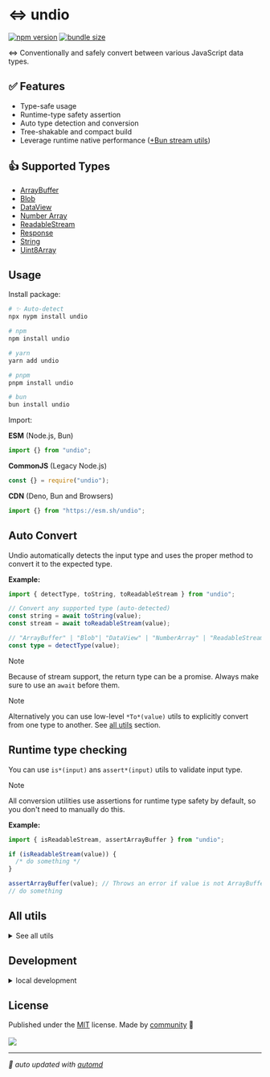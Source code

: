 # ⇔ undio

<!-- automd:badges no-npmDownloads color=yellow bundlejs -->

[![npm version](https://img.shields.io/npm/v/undio?color=yellow)](https://npmjs.com/package/undio)
[![bundle size](https://img.shields.io/bundlejs/size/undio?color=yellow)](https://bundlejs.com/?q=undio)

<!-- /automd -->

⇔ Conventionally and safely convert between various JavaScript data types.

## ✅ Features

- Type-safe usage
- Runtime-type safety assertion
- Auto type detection and conversion
- Tree-shakable and compact build
- Leverage runtime native performance ([+Bun stream utils](https://bun.sh/docs/api/utils#bun-readablestreamto))

## 👍 Supported Types

- [ArrayBuffer][ArrayBuffer]
- [Blob][Blob]
- [DataView][DataView]
- [Number Array][Number Array]
- [ReadableStream][ReadableStream]
- [Response][Response]
- [String][String]
- [Uint8Array][Uint8Array]

## Usage

Install package:

<!-- automd:pm-install -->

```sh
# ✨ Auto-detect
npx nypm install undio

# npm
npm install undio

# yarn
yarn add undio

# pnpm
pnpm install undio

# bun
bun install undio
```

<!-- /automd -->

Import:

<!-- automd:jsimport cjs cdn imports="" -->

**ESM** (Node.js, Bun)

```js
import {} from "undio";
```

**CommonJS** (Legacy Node.js)

```js
const {} = require("undio");
```

**CDN** (Deno, Bun and Browsers)

```js
import {} from "https://esm.sh/undio";
```

<!-- /automd -->

## Auto Convert

Undio automatically detects the input type and uses the proper method to convert it to the expected type.

**Example:**

```ts
import { detectType, toString, toReadableStream } from "undio";

// Convert any supported type (auto-detected)
const string = await toString(value);
const stream = await toReadableStream(value);

// "ArrayBuffer" | "Blob"| "DataView" | "NumberArray" | "ReadableStream" | "String" | "Uint8Array";
const type = detectType(value);
```

> [!NOTE]
> Because of stream support, the return type can be a promise. Always make sure to use an `await` before them.

> [!NOTE]
> Alternatively you can use low-level `*To*(value)` utils to explicitly convert from one type to another. See [all utils](#all-utils) section.

## Runtime type checking

You can use `is*(input)` ans `assert*(input)` utils to validate input type.

> [!NOTE]
> All conversion utilities use assertions for runtime type safety by default, so you don't need to manually do this.

**Example:**

```ts
import { isReadableStream, assertArrayBuffer } from "undio";

if (isReadableStream(value)) {
  /* do something */
}

assertArrayBuffer(value); // Throws an error if value is not ArrayBuffer
// do something
```

## All utils

<details>

<summary>See all utils</summary>

<!-- automd:jsdocs src="./src/index.ts" -->

## Array Buffer

### `arrayBufferToBlob(arrayBuffer, options?)`

Convert from [ArrayBuffer][ArrayBuffer] to [Blob][Blob]

### `arrayBufferToDataView(arrayBuffer)`

Convert from [ArrayBuffer][ArrayBuffer] to [DataView][DataView]

### `arrayBufferToNumberArray(arrayBuffer)`

Convert from [ArrayBuffer][ArrayBuffer] to [Number Array][Number Array]

### `arrayBufferToReadableStream(arrayBuffer)`

Convert from [ArrayBuffer][ArrayBuffer] to [ReadableStream][ReadableStream]

### `arrayBufferToResponse(arrayBuffer, init?)`

Convert from [ArrayBuffer][ArrayBuffer] to [Response][Response]

### `arrayBufferToString(arrayBuffer)`

Convert from [ArrayBuffer][ArrayBuffer] to [String][String]

### `arrayBufferToUint8Array(arrayBuffer)`

Convert from [ArrayBuffer][ArrayBuffer] to [Uint8Array][Uint8Array]

### `assertArrayBuffer(input)`

Assert that input is an instance of [ArrayBuffer][ArrayBuffer] or throw a `TypeError`.

### `isArrayBuffer(input)`

Test if input is an instance of [ArrayBuffer][ArrayBuffer] and return `true` or `false`.

### `toArrayBuffer(input)`

Convert from any value to [ArrayBuffer][ArrayBuffer]

## Blob

### `assertBlob(input)`

Assert that input is an instance of [Blob][Blob] or throw a `TypeError`.

### `blobToArrayBuffer(blob)`

Convert from [Blob][Blob] to [ArrayBuffer][ArrayBuffer]

### `blobToDataView(blob)`

Convert from [Blob][Blob] to [DataView][DataView]

### `blobToNumberArray(blob)`

Convert from [Blob][Blob] to [Number Array][Number Array]

### `blobToReadableStream(blob)`

Convert from [Blob][Blob] to [ReadableStream][ReadableStream]

### `blobToResponse(blob, init?)`

Convert from [Blob][Blob] to [Response][Response]

### `blobToString(blob)`

Convert from [Blob][Blob] to [String][String]

### `blobToUint8Array(blob)`

Convert from [Blob][Blob] to [Uint8Array][Uint8Array]

### `isBlob(input)`

Test if input is an instance of [Blob][Blob] and return `true` or `false`.

### `toBlob(input)`

Convert from any value to [Blob][Blob]

## Data View

### `assertDataView(input)`

Assert that input is an instance of [DataView][DataView] or throw a `TypeError`.

### `dataViewToArrayBuffer(dataView)`

Convert from [DataView][DataView] to [ArrayBuffer][ArrayBuffer]

### `dataViewToBlob(dataView, options?)`

Convert from [DataView][DataView] to [Blob][Blob]

### `dataViewToNumberArray(dataView)`

Convert from [DataView][DataView] to [Number Array][Number Array]

### `dataViewToReadableStream(dataView)`

Convert from [DataView][DataView] to [ReadableStream][ReadableStream]

### `dataViewToResponse(dataView, init?)`

Convert from [DataView][DataView] to [Response][Response]

### `dataViewToString(dataView)`

Convert from [DataView][DataView] to [String][String]

### `dataViewToUint8Array(dataView)`

Convert from [DataView][DataView] to [Uint8Array][Uint8Array]

### `isDataView(input)`

Test if input is an instance of [DataView][DataView] and return `true` or `false`.

### `toDataView(input)`

Convert from any value to [DataView][DataView]

## Number Array

### `assertNumberArray(input)`

Assert that input is an instance of [Number Array][Number Array] or throw a `TypeError`.

### `isNumberArray(input)`

Test if input is an instance of [Number Array][Number Array] and return `true` or `false`.

### `numberArrayToArrayBuffer(numberArray)`

Convert from [Number Array][Number Array] to [ArrayBuffer][ArrayBuffer]

### `numberArrayToBlob(numberArray, options?)`

Convert from [Number Array][Number Array] to [Blob][Blob]

### `numberArrayToDataView(numberArray)`

Convert from [Number Array][Number Array] to [DataView][DataView]

### `numberArrayToReadableStream(numberArray)`

Convert from [Number Array][Number Array] to [ReadableStream][ReadableStream]

### `numberArrayToString(numberArray)`

Convert from [Number Array][Number Array] to [String][String]

### `numberArrayToUint8Array(numberArray)`

Convert from [Number Array][Number Array] to [Uint8Array][Uint8Array]

### `toNumberArray(input)`

Convert from any value to [Number Array][Number Array]

## Readable Stream

### `assertReadableStream(input)`

Assert that input is an instance of [ReadableStream][ReadableStream] or throw a `TypeError`.

### `isReadableStream(input)`

Test if input is an instance of [ReadableStream][ReadableStream] and return `true` or `false`.

### `readableStreamToArrayBuffer(readableStream)`

Convert from [ReadableStream][ReadableStream] to [ArrayBuffer][ArrayBuffer]

### `readableStreamToBlob(readableStream, options?)`

Convert from [ReadableStream][ReadableStream] to [Blob][Blob]

### `readableStreamToDataView(readableStream)`

Convert from [ReadableStream][ReadableStream] to [DataView][DataView]

### `readableStreamToNumberArray(readableStream)`

Convert from [ReadableStream][ReadableStream] to [Number Array][Number Array]

### `readableStreamToString(readableStream)`

Convert from [ReadableStream][ReadableStream] to [String][String]

### `readableStreamToUint8Array(readableStream)`

Convert from [ReadableStream][ReadableStream] to [Uint8Array][Uint8Array]

### `toReadableStream(input)`

Convert from any value to [ReadableStream][ReadableStream]

### `toResponse(input)`

Convert from any value to [Response][Response]

## Response

### `assertResponse(input)`

Assert that input is an instance of [Response][Response] or throw a `TypeError`.

### `isResponse(input)`

Test if input is an instance of [Response][Response] and return `true` or `false`.

### `responseToArrayBuffer(response)`

Convert from [Response][Response] to [ArrayBuffer][ArrayBuffer]

### `responseToBlob(response)`

Convert from [Response][Response] to [Blob][Blob]

### `responseToDataView(response)`

Convert from [Response][Response] to [DataView][DataView]

### `responseToNumberArray(response)`

Convert from [Response][Response] to [Number Array][Number Array]

### `responseToReadableStream(response)`

Convert from [Response][Response] to [ReadableStream]ReadableStream]

### `responseToString(response)`

Convert from [Response][Response] to [String][String]

### `responseToUint8Array(response)`

Convert from [Response][Response] to [Uint8Array][Uint8Array]

## String

### `assertString(input)`

Assert that input is an instance of [String][String] or throw a `TypeError`.

### `isString(input)`

Test if input is an instance of [String][String] and return `true` or `false`.

### `stringToArrayBuffer(string)`

Convert from [string][string] to [ArrayBuffer][ArrayBuffer]

### `stringToBlob(string, options?)`

Convert from [string][string] to [Blob][Blob]

### `stringToDataView(string)`

Convert from [string][string] to [DataView][DataView]

### `stringToNumberArray(string)`

Convert from [string][string] to [Number Array][Number Array]

### `stringToReadableStream(string)`

Convert from [string][string] to [ReadableStream][ReadableStream]

### `stringToUint8Array(string)`

Convert from [string][string] to [Uint8Array][Uint8Array]

## Uinit8 Array

### `toUnit8Array(input)`

Convert from any value to [Uinit8Array][Uinit8Array]

## Uint8 Array

### `assertUint8Array(input)`

Assert that input is an instance of [Uint8Array][Uint8Array] or throw a `TypeError`.

### `isUint8Array(input)`

Test if input is an instance of [Uint8Array][Uint8Array] and return `true` or `false`.

### `uint8ArrayToArrayBuffer(uint8Array)`

Convert from [Uint8Array][Uint8Array] to [ArrayBuffer][ArrayBuffer]

### `uint8ArrayToBlob(uint8Array, options?)`

Convert from [Uint8Array][Uint8Array] to [Blob][Blob]

### `uint8ArrayToDataView(uint8Array)`

Convert from [Uint8Array][Uint8Array] to [DataView][DataView]

### `uint8ArrayToNumberArray(uint8Array)`

Convert from [Uint8Array][Uint8Array] to [Number Array][Number Array]

### `uint8ArrayToReadableStream(uint8Array)`

Convert from [Uint8Array][Uint8Array] to [ReadableStream][ReadableStream]

### `uint8ArrayToResponse(uint8Array, init?)`

Convert from [Uint8Array][Uint8Array] to [Response][Response]

### `uint8ArrayToString(uint8Array)`

Convert from [Uint8Array][Uint8Array] to [String][String]

### `convertTo(toType, input)`

Convert from any value to any supported data type

### `detectType(input)`

### `numberArrayToResponse(numberArray, init?)`

Convert from [Number Array][Number Array] to [Response][Response]

### `readableStreamToResponse(readableStream, init?)`

Convert from [ReadableStream][ReadableStream] to [Response][Response]

### `stringToResponse(string, init?)`

<!-- /automd -->

</details>

## Development

<details>

<summary>local development</summary>

- Clone this repository
- Install the latest LTS version of [Node.js](https://nodejs.org/en/)
- Enable [Corepack](https://github.com/nodejs/corepack) using `corepack enable`
- Install dependencies using `pnpm install`
- Run interactive tests using `pnpm dev`

</details>

## License

<!-- automd:contributors license=MIT -->

Published under the [MIT](https://github.com/unjs/undio/blob/main/LICENSE) license.
Made by [community](https://github.com/unjs/undio/graphs/contributors) 💛
<br><br>
<a href="https://github.com/unjs/undio/graphs/contributors">
<img src="https://contrib.rocks/image?repo=unjs/undio" />
</a>

<!-- /automd -->

<!-- automd:with-automd -->

---

_🤖 auto updated with [automd](https://automd.unjs.io)_

<!-- /automd -->

[ArrayBuffer]: https://developer.mozilla.org/en-US/docs/Web/JavaScript/Reference/Global_Objects/ArrayBuffer
[Blob]: https://developer.mozilla.org/en-US/docs/Web/API/Blob
[DataView]: https://developer.mozilla.org/en-US/docs/Web/JavaScript/Reference/Global_Objects/DataView
[Number Array]: https://developer.mozilla.org/en-US/docs/Web/JavaScript/Reference/Global_Objects/Array
[ReadableStream]: https://developer.mozilla.org/en-US/docs/Web/API/ReadableStream
[Response]: https://developer.mozilla.org/en-US/docs/Web/API/Response
[String]: https://developer.mozilla.org/en-US/docs/Web/JavaScript/Reference/Global_Objects/String
[Uint8Array]: https://developer.mozilla.org/en-US/docs/Web/JavaScript/Reference/Global_Objects/Uint8Array

